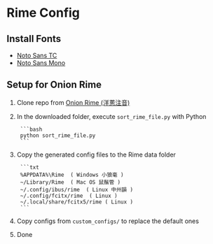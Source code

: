 # Rime Config

## Install Fonts

* [Noto Sans TC](https://fonts.google.com/noto/specimen/Noto+Sans+TC)
* [Noto Sans Mono](https://fonts.google.com/noto/specimen/Noto+Sans+Mono)

## Setup for Onion Rime

1. Clone repo from [Onion Rime (洋蔥注音)](https://github.com/oniondelta/Onion_Rime_Files)
2. In the downloaded folder, execute `sort_rime_file.py` with Python

        ```bash
        python sort_rime_file.py
        ```

3. Copy the generated config files to the Rime data folder

        ```txt
        %APPDATA%\Rime  ( Windows 小狼毫 )
        ~/Library/Rime  ( Mac OS 鼠鬚管 )
        ~/.config/ibus/rime  ( Linux 中州韻 )
        ~/.config/fcitx/rime  ( Linux )
        ~/.local/share/fcitx5/rime ( Linux )
        ```

4. Copy configs from `custom_configs/` to replace the default ones
5. Done

